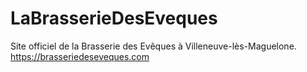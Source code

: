 # LaBrasserieDesEveques
Site officiel de la Brasserie des Evêques à Villeneuve-lès-Maguelone.  
https://brasseriedeseveques.com
